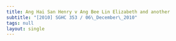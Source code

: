 ```yaml
---
title: Ang Hai San Henry v Ang Bee Lin Elizabeth and another
subtitle: "[2010] SGHC 353 / 06\_December\_2010"
tags: null
layout: single
---
```


